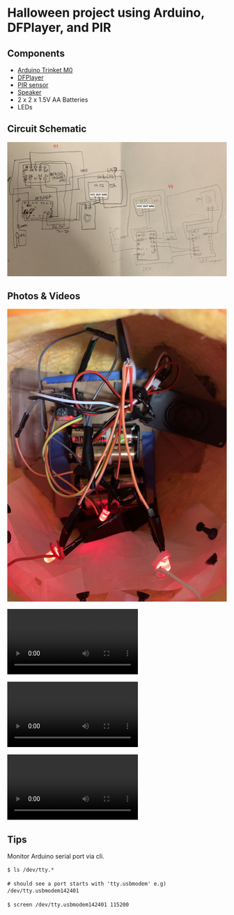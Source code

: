 # Halloween project using Arduino, DFPlayer, and PIR

## Components

- [Arduino Trinket M0](https://www.adafruit.com/product/3500)
- [DFPlayer](https://www.amazon.com/gp/product/B07Y2YKYRS)
- [PIR sensor](https://www.amazon.com/gp/product/B012ZZ4LPM)
- [Speaker](https://www.amazon.com/gp/product/B0738NLFTG)
- 2 x 2 x 1.5V AA Batteries
- LEDs


## Circuit Schematic

![Schematic](https://github.com/ins429/halloween-arduino-pir-dfplayer/blob/master/circuit.png)


## Photos & Videos

![inside](https://github.com/ins429/halloween-arduino-pir-dfplayer/blob/master/photo_1.jpeg)

![video 1](https://github.com/ins429/halloween-arduino-pir-dfplayer/blob/master/video_1.mp4)

![video 2](https://github.com/ins429/halloween-arduino-pir-dfplayer/blob/master/video_2.mp4)

![video 3](https://github.com/ins429/halloween-arduino-pir-dfplayer/blob/master/video_3.mp4)


## Tips

Monitor Arduino serial port via cli.

```
$ ls /dev/tty.*

# should see a port starts with 'tty.usbmodem' e.g) /dev/tty.usbmodem142401

$ screen /dev/tty.usbmodem142401 115200
```
